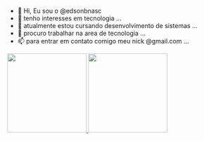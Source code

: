 - 👋 Hi, Eu sou o @edsonbnasc
- 👀 tenho interesses em tecnologia ...
- 🌱 atualmente estou cursando desenvolvimento de sistemas  ...
- 💞️ procuro trabalhar na area de tecnologia ...
- 📫 para entrar em contato comigo meu nick @gmail.com ...



<div>
<a href="https://github.com/edsonbnasc">
<img height="180em" src="https://github-readme-stats.vercel.app/api/top-langs/?username=edsonbnasc&layout=compact&langs_count=7&theme=dracula"/>
<img height="180em" src="https://github-readme-stats.vercel.app/api?username=edsonbnasc&show_icons=true&theme=dracula&include_all_commits=true&count_private=true"/>
</div>
<!---
edsonbnasc/edsonbnasc is a ✨ special ✨ repository because its `README.md` (this file) appears on your GitHub profile.
You can click the Preview link to take a look at your changes.
--->
